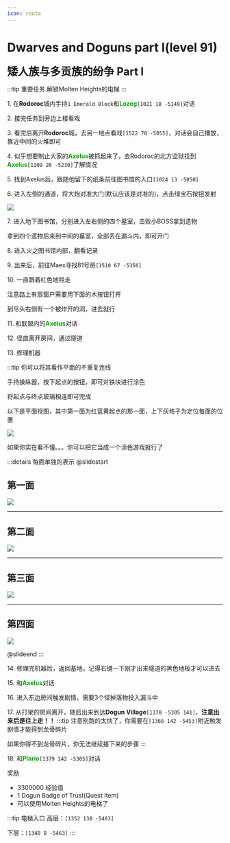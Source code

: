 ```yaml
---
icon: route
---
```


# Dwarves and Doguns part I(level 91)
<span style="font-size: 25px;">**矮人族与多贡族的纷争 Part I**</span>

:::tip 重要任务
解锁Molten Heights的电梯
:::

<span class="stage-index">1.</span> 在**Rodoroc**城内手持`1 Emerald Block`和<font color=00AA00>**Lozeg**</font>`[1021 18 -5149]`对话

<span class="stage-index">2.</span> 接完任务到旁边上楼看戏

<span class="stage-index">3.</span> 看完后离开**Rodoroc**城，去另一地点看戏`[1522 78 -5055]`，对话会自己播放，靠近中间的火堆即可

<span class="stage-index">4.</span> 似乎想要制止大家的<font color=00AA00>**Axelus**</font>被抓起来了，去Rodoroc的北方监狱找到<font color=00AA00>**Axelus**</font>`[1109 26 -5230]`了解情况

<span class="stage-index">5.</span> 找到Axelus后，跟随他留下的纸条前往图书馆的入口`[1024 13 -5050]`

<span class="stage-index">6.</span> 进入左侧的通道，将大炮对准大门(默认应该是对准的)，点击绿宝石按钮发射

![](/assets/img/lvl91-1.jpg)

<span class="stage-index">7.</span> 进入地下图书馆，分别进入左右侧的四个墓室，击败小BOSS拿到遗物

拿到四个遗物后来到中间的墓室，全部丢在漏斗内，即可开门

<span class="stage-index">8.</span> 进入火之图书馆内部，翻看记录

<span class="stage-index">9.</span> 出来后，前往Maex寻找81号房`[1510 67 -5356]`

<span class="stage-index">10.</span> 一直跟着红色地毯走

注意路上有扇窗户需要用下面的木按钮打开

到尽头右侧有一个被炸开的洞，进去就行

<span class="stage-index">11.</span> 和联盟内的<font color=00AA00>**Axelus**</font>对话

<span class="stage-index">12.</span> 径直离开房间，通过隧道

<span class="stage-index">13.</span> 修理机器

:::tip
你可以将其看作平面的不重复连线

手持操纵器，按下起点的按钮，即可对铁块进行涂色

将起点与终点玻璃相连即可完成

以下是平面视图，其中第一面为红蓝黄起点的那一面，上下灰格子为定位每面的位置

![](/assets/img/lvl91-2.jpg)

如果你实在看不懂。。。你可以把它当成一个涂色游戏就行了

:::details 每面单独的表示
@slidestart

## 第一面
![](/assets/img/lvl91-2-1.jpg)

---

## 第二面
![](/assets/img/lvl91-2-2.jpg)

---

## 第三面
![](/assets/img/lvl91-2-3.jpg)

---

## 第四面
![](/assets/img/lvl91-2-4.jpg)

@slideend
:::



<span class="stage-index">14.</span> 修理完机器后，返回基地，记得右键一下刚才出来隧道的黑色地板才可以进去

<span class="stage-index">15.</span> 和<font color=00AA00>**Axelus**</font>对话

<span class="stage-index">16.</span> 进入东边房间触发剧情，需要3个怪掉落物投入漏斗中

<span class="stage-index">17.</span> 从打架的房间离开，随后出来到达**Dogun Village**`[1378 -5305 141]`，**注意出来后是往上走！！**
:::tip
注意别跑的太快了，你需要在`[1366 142 -5453]`附近触发剧情才能得到龙骨碎片

如果你得不到龙骨碎片，你无法继续接下来的步骤
:::


<span class="stage-index">18.</span> 和<font color=00AA00>**Plario**</font>`[1379 142 -5305]`对话

奖励
+ 3300000 经验值
+ 1 Dogun Badge of Trust(Quest Item)
+ 可以使用Molten Heights的电梯了


:::tip 电梯入口
高层：`[1352 138 -5463]`

下层：`[1348 8 -5463]`
:::